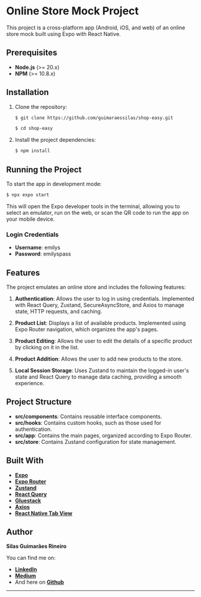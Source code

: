 # Online Store Mock Project

This project is a cross-platform app (Android, iOS, and web) of an online store mock built using Expo with React Native.

## Prerequisites

- **Node.js** (>= 20.x)
- **NPM** (>= 10.8.x)

## Installation

1. Clone the repository:

   ```bash
   $ git clone https://github.com/guimaraessilas/shop-easy.git
   ```

   ```bash
   $ cd shop-easy
   ```

2. Install the project dependencies:

   ```bash
   $ npm install
   ```

## Running the Project

To start the app in development mode:

```bash
$ npx expo start
```

This will open the Expo developer tools in the terminal, allowing you to select an emulator, run on the web, or scan the QR code to run the app on your mobile device.

### Login Credentials

- **Username**: emilys
- **Password**: emilyspass

## Features

The project emulates an online store and includes the following features:

1. **Authentication**: Allows the user to log in using credentials. Implemented with React Query, Zustand, SecureAsyncStore, and Axios to manage state, HTTP requests, and caching.

2. **Product List**: Displays a list of available products. Implemented using Expo Router navigation, which organizes the app's pages.

3. **Product Editing**: Allows the user to edit the details of a specific product by clicking on it in the list.

4. **Product Addition**: Allows the user to add new products to the store.

5. **Local Session Storage**: Uses Zustand to maintain the logged-in user's state and React Query to manage data caching, providing a smooth experience.

## Project Structure

- **src/components**: Contains reusable interface components.
- **src/hooks**: Contains custom hooks, such as those used for authentication.
- **src/app**: Contains the main pages, organized according to Expo Router.
- **src/store**: Contains Zustand configuration for state management.

## Built With

- **[Expo](https://docs.expo.dev/)**
- **[Expo Router](https://docs.expo.dev/router/introduction/)**
- **[Zustand](https://zustand.docs.pmnd.rs/getting-started/introduction)**
- **[React Query](https://zustand.docs.pmnd.rs/getting-started/introduction)**
- **[Gluestack](https://gluestack.io/ui/docs/home/overview/introduction)**
- **[Axios](https://axios-http.com/docs/intro)**
- **[React Native Tab View](https://reactnavigation.org/docs/tab-view/)**

## Author

**Silas Guimarães Rineiro**

You can find me on:

- **[LinkedIn](https://www.linkedin.com/in/silas-guimar%C3%A3es-65b8b6120/)**
- **[Medium](https://medium.com/@guimaraessilas)**
- And here on **[Github](https://github.com/guimaraessilas)**

---
